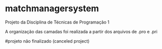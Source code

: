 # matchmanagersystem
Projeto da Disciplina de Técnicas de Programação 1

A organização das camadas foi realizada a partir dos arquivos de .pro e .pri

#projeto não finalizado (canceled project)

